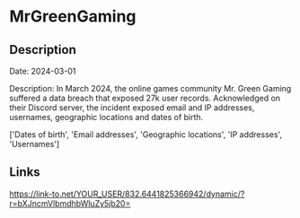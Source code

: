 # MrGreenGaming

## Description

Date: 2024-03-01

Description:
In March 2024, the online games community Mr. Green Gaming suffered a data breach that exposed 27k user records. Acknowledged on their Discord server, the incident exposed email and IP addresses, usernames, geographic locations and dates of birth.


['Dates of birth', 'Email addresses', 'Geographic locations', 'IP addresses', 'Usernames']

## Links

https://link-to.net/YOUR_USER/832.6441825366942/dynamic/?r=bXJncmVlbmdhbWluZy5jb20=